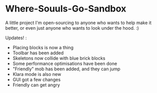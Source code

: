 # Where-Souuls-Go-Sandbox
 A little project I'm open-sourcing to anyone who wants to help make it better, or even just anyone who wants to look under the hood. :)

 Updates! :
   - Placing blocks is now a thing
   - Toolbar has been added
   - Skeletons now collide with blue brick blocks
   - Some performance optimisations have been done
   - "Friendly" mob has been added, and they can jump
   - Klara mode is also new
   - GUI got a few changes
   - Friendly can get angry
